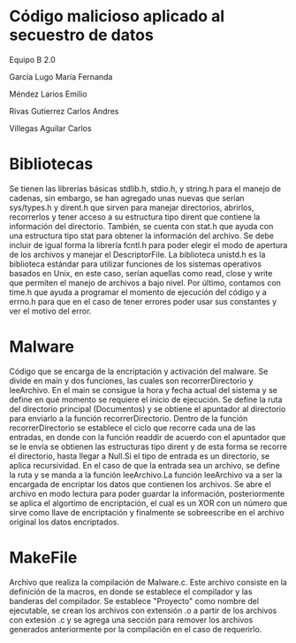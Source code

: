 # Código malicioso aplicado al secuestro de datos
Equipo B 2.0

García Lugo María Fernanda

Méndez Larios Emilio

Rivas Gutierrez Carlos Andres

Villegas Aguilar Carlos

# Bibliotecas 
Se tienen las librerías básicas stdlib.h, stdio.h, y string.h para el manejo de cadenas, sin embargo, se han agregado unas nuevas que serían sys/types.h y dirent.h que sirven para manejar directorios, abrirlos, recorrerlos y tener acceso a su estructura tipo dirent que contiene la información del directorio. También, se cuenta con stat.h que ayuda con una estructura tipo stat para obtener la información del archivo. Se debe incluir de igual forma la librería fcntl.h para poder elegir el modo de apertura de los archivos y manejar el DescriptorFile. La biblioteca unistd.h es la biblioteca estándar para utilizar funciones de los sistemas operativos basados en Unix, en este caso, serían aquellas como read, close y write que permiten el manejo de archivos a bajo nivel. Por último, contamos con time.h que  ayuda a programar el momento de ejecución del código y a errno.h para que en el caso de tener errores poder usar sus constantes y ver el motivo del error.

# Malware
Código que se encarga de la encriptación y activación del malware. Se divide en main y dos funciones, las cuales son recorrerDirectorio y leeArchivo. 
En el main se consigue la hora y fecha actual del sistema y se define en qué momento se requiere el inicio de ejecución. Se define la ruta del directorio principal (Documentos) y se obtiene el apuntador al directorio para enviarlo a la función recorrerDirectorio. Dentro de la función recorrerDirectorio se establece el ciclo que recorre cada una de las entradas, en donde con la función readdir de acuerdo con el apuntador que se le envía se obtienen las estructuras tipo dirent y de esta forma se recorre el directorio, hasta llegar a Null.Si el tipo de entrada es un directorio, se aplica recursividad. En el caso de que la entrada sea un archivo, se define la ruta y se manda a la función leeArchivo.La función leeArchivo va a ser la encargada de encriptar los datos que contienen los archivos. Se abre el archivo en modo lectura para poder guardar la información, posteriormente se aplica el algortimo de encriptación, el cual es un XOR con un número que sirve como llave de encriptación y finalmente se sobreescribe en el archivo original los datos encriptados. 


# MakeFile
Archivo que realiza la compilación de Malware.c. Este archivo consiste en la definición de la macros, en donde se establece el compilador y las banderas del compilador. Se establece "Proyecto" como nombre del ejecutable, se crean los archivos con extensión .o a partir de los archivos con extesión .c y se agrega una sección para remover los archivos generados anteriormente por la compilación en el caso de requerirlo. 
